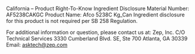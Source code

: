  
 
 
California – Product Right-To-Know Ingredient Disclosure 
Material Number: AF5238CAKGC 
Product Name: Afco 5238C Kg_Can 
Ingredient disclosure for this product is not required per SB 258 Regulation. 
 
For additional information or question, please contact us at: 
Zep, Inc. 
C/O Technical Services 
3330 Cumberland Blvd. SE, Ste 700 
Atlanta, GA 30339 
Email: asktech@zep.com 
 
 
 
 
